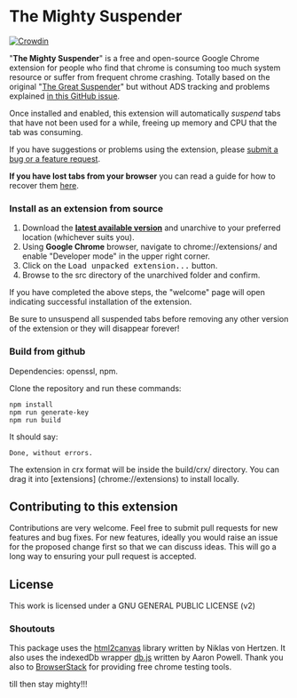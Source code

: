 # The Mighty Suspender

[![Crowdin](https://badges.crowdin.net/tms/localized.svg)](https://crowdin.com/project/tms)

"**The Mighty Suspender**" is a free and open-source Google Chrome extension for people who find that chrome is consuming too much system resource or suffer from frequent chrome crashing. Totally based on the original "[The Great Suspender](https://github.com/greatsuspender/thegreatsuspender)" but without ADS tracking and problems explained [in this GitHub issue](https://github.com/greatsuspender/thegreatsuspender/issues/1263).

Once installed and enabled, this extension will automatically *suspend* tabs that have not been used for a while, freeing up memory and CPU that the tab was consuming.

If you have suggestions or problems using the extension, please [submit a bug or a feature request](https://github.com/sanatg/TheMightySuspender/issues/).

**If you have lost tabs from your browser** you can read a guide for how to recover them [here](https://github.com/deanoemcke/thegreatsuspender/issues/526
).


### Install as an extension from source

1. Download the **[latest available version](https://github.com/sanatg/TheMightySuspender/releases)** and unarchive to your preferred location (whichever suits you).
2. Using **Google Chrome** browser, navigate to chrome://extensions/ and enable "Developer mode" in the upper right corner.
3. Click on the <kbd>Load unpacked extension...</kbd> button.
4. Browse to the src directory of the unarchived folder and confirm.

If you have completed the above steps, the "welcome" page will open indicating successful installation of the extension.

Be sure to unsuspend all suspended tabs before removing any other version of the extension or they will disappear forever!

### Build from github

Dependencies: openssl, npm.

Clone the repository and run these commands:
```
npm install
npm run generate-key
npm run build
```

It should say:
```
Done, without errors.
```

The extension in crx format will be inside the build/crx/ directory. You can drag it into [extensions] (chrome://extensions) to install locally.

## Contributing to this extension

Contributions are very welcome. Feel free to submit pull requests for new features and bug fixes. For new features, ideally you would raise an issue for the proposed change first so that we can discuss ideas. This will go a long way to ensuring your pull request is accepted.

## License

This work is licensed under a GNU GENERAL PUBLIC LICENSE (v2)

### Shoutouts

This package uses the [html2canvas](https://github.com/niklasvh/html2canvas) library written by Niklas von Hertzen.
It also uses the indexedDb wrapper [db.js](https://github.com/aaronpowell/db.js) written by Aaron Powell.
Thank you also to [BrowserStack](https://www.browserstack.com) for providing free chrome testing tools.


till then stay mighty!!!